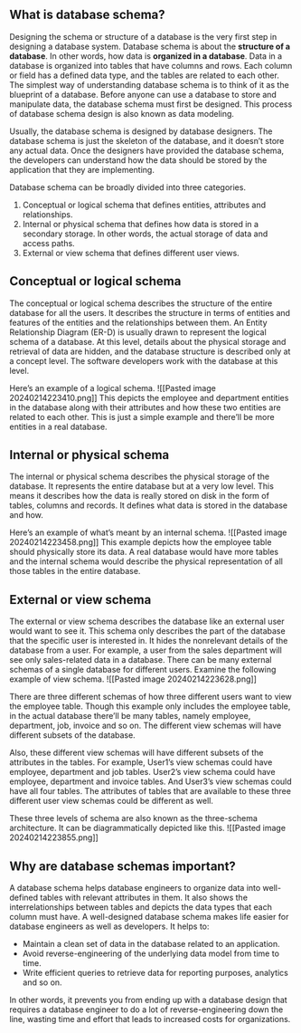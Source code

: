 ## What is database schema?

Designing the schema or structure of a database is the very first step in designing a database system. Database schema is about the **structure of a database**. In other words, how data is **organized in a database**. Data in a database is organized into tables that have columns and rows. Each column or field has a defined data type, and the tables are related to each other. The simplest way of understanding database schema is to think of it as the blueprint of a database. Before anyone can use a database to store and manipulate data, the database schema must first be designed. This process of database schema design is also known as data modeling.

Usually, the database schema is designed by database designers. The database schema is just the skeleton of the database, and it doesn’t store any actual data. Once the designers have provided the database schema, the developers can understand how the data should be stored by the application that they are implementing.

Database schema can be broadly divided into three categories. 

1. Conceptual or logical schema that defines entities, attributes and relationships. 
2. Internal or physical schema that defines how data is stored in a secondary storage. In other words, the actual storage of data and access paths. 
3. External or view schema that defines different user views.

## Conceptual or logical schema

The conceptual or logical schema describes the structure of the entire database for all the users. It describes the structure in terms of entities and features of the entities and the relationships between them. An Entity Relationship Diagram (ER-D) is usually drawn to represent the logical schema of a database. At this level, details about the physical storage and retrieval of data are hidden, and the database structure is described only at a concept level. The software developers work with the database at this level.

Here’s an example of a logical schema.
![[Pasted image 20240214223410.png]]
This depicts the employee and department entities in the database along with their attributes and how these two entities are related to each other. This is just a simple example and there’ll be more entities in a real database.

## Internal or physical schema

The internal or physical schema describes the physical storage of the database. It represents the entire database but at a very low level. This means it describes how the data is really stored on disk in the form of tables, columns and records. It defines what data is stored in the database and how.

Here’s an example of what’s meant by an internal schema.
![[Pasted image 20240214223458.png]]
This example depicts how the employee table should physically store its data. A real database would have more tables and the internal schema would describe the physical representation of all those tables in the entire database.

## External or view schema

The external or view schema describes the database like an external user would want to see it. This schema only describes the part of the database that the specific user is interested in. It hides the nonrelevant details of the database from a user. For example, a user from the sales department will see only sales-related data in a database. There can be many external schemas of a single database for different users. Examine the following example of view schema.
![[Pasted image 20240214223628.png]]

There are three different schemas of how three different users want to view the employee table. Though this example only includes the employee table, in the actual database there’ll be many tables, namely employee, department, job, invoice and so on. The different view schemas will have different subsets of the database.

Also, these different view schemas will have different subsets of the attributes in the tables. For example, User1’s view schemas could have employee, department and job tables. User2’s view schema could have employee, department and invoice tables. And User3’s view schemas could have all four tables. The attributes of tables that are available to these three different user view schemas could be different as well.

These three levels of schema are also known as the three-schema architecture. It can be diagrammatically depicted like this.
![[Pasted image 20240214223855.png]]

## Why are database schemas important?

A database schema helps database engineers to organize data into well-defined tables with relevant attributes in them. It also shows the interrelationships between tables and depicts the data types that each column must have. A well-designed database schema makes life easier for database engineers as well as developers. It helps to:

- Maintain a clean set of data in the database related to an application.     
- Avoid reverse-engineering of the underlying data model from time to time.
- Write efficient queries to retrieve data for reporting purposes, analytics and so on.

In other words, it prevents you from ending up with a database design that requires a database engineer to do a lot of reverse-engineering down the line, wasting time and effort that leads to increased costs for organizations.
